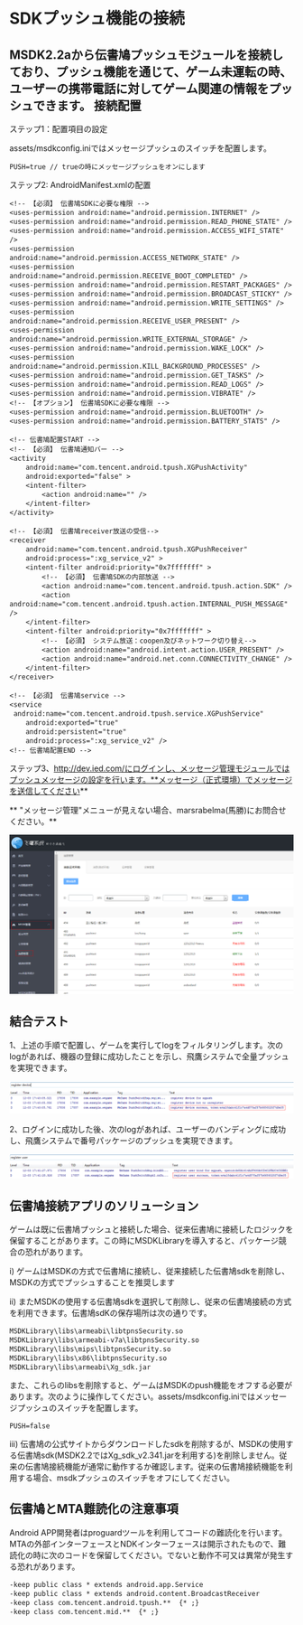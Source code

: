 ﻿SDKプッシュ機能の接続
======
MSDK2.2aから伝書鳩プッシュモジュールを接続しており、プッシュ機能を通じて、ゲーム未運転の時、ユーザーの携帯電話に対してゲーム関連の情報をプッシュできます。
接続配置
------
ステップ1：配置項目の設定

assets/msdkconfig.iniではメッセージプッシュのスイッチを配置します。

    PUSH=true // trueの時にメッセージプッシュをオンにします

ステップ2: AndroidManifest.xmlの配置

    <!-- 【必須】 伝書鳩SDKに必要な権限 -->
    <uses-permission android:name="android.permission.INTERNET" />
    <uses-permission android:name="android.permission.READ_PHONE_STATE" />
    <uses-permission android:name="android.permission.ACCESS_WIFI_STATE" />
    <uses-permission android:name="android.permission.ACCESS_NETWORK_STATE" />
    <uses-permission android:name="android.permission.RECEIVE_BOOT_COMPLETED" />
    <uses-permission android:name="android.permission.RESTART_PACKAGES" />
    <uses-permission android:name="android.permission.BROADCAST_STICKY" />
    <uses-permission android:name="android.permission.WRITE_SETTINGS" />
    <uses-permission android:name="android.permission.RECEIVE_USER_PRESENT" />
    <uses-permission android:name="android.permission.WRITE_EXTERNAL_STORAGE" />
    <uses-permission android:name="android.permission.WAKE_LOCK" />
    <uses-permission android:name="android.permission.KILL_BACKGROUND_PROCESSES" />
    <uses-permission android:name="android.permission.GET_TASKS" />
    <uses-permission android:name="android.permission.READ_LOGS" />
    <uses-permission android:name="android.permission.VIBRATE" />
    <!-- 【オプション】 伝書鳩SDKに必要な権限 -->
    <uses-permission android:name="android.permission.BLUETOOTH" />
    <uses-permission android:name="android.permission.BATTERY_STATS" />
    
    <!-- 伝書鳩配置START -->
    <!-- 【必須】 伝書鳩通知バー -->
    <activity
        android:name="com.tencent.android.tpush.XGPushActivity"
        android:exported="false" >
        <intent-filter>
            <action android:name="" />
        </intent-filter>
    </activity>
    
    <!-- 【必須】 伝書鳩receiver放送の受信-->
    <receiver
        android:name="com.tencent.android.tpush.XGPushReceiver"
        android:process=":xg_service_v2" >
        <intent-filter android:priority="0x7fffffff" >
            <!-- 【必須】 伝書鳩SDKの内部放送 -->
            <action android:name="com.tencent.android.tpush.action.SDK" />
            <action android:name="com.tencent.android.tpush.action.INTERNAL_PUSH_MESSAGE" />
        </intent-filter>
        <intent-filter android:priority="0x7fffffff" >
            <!-- 【必須】 システム放送：coopen及びネットワーク切り替え-->
            <action android:name="android.intent.action.USER_PRESENT" />
            <action android:name="android.net.conn.CONNECTIVITY_CHANGE" />
        </intent-filter>
    </receiver> 
    
    <!-- 【必須】 伝書鳩service -->
    <service
     android:name="com.tencent.android.tpush.service.XGPushService"
        android:exported="true"
        android:persistent="true"
        android:process=":xg_service_v2" />
    <!-- 伝書鳩配置END -->

ステップ3、http://dev.ied.com/にログインし、メッセージ管理モジュールではプッシュメッセージの設定を行います。**メッセージ（正式環境）でメッセージを送信してください**

** "メッセージ管理"メニューが見えない場合、marsrabelma(馬勝)にお問合せください。**

![msdkpush_1](./push_1.png)

結合テスト
------

1、上述の手順で配置し、ゲームを実行してlogをフィルタリングします。次のlogがあれば、機器の登録に成功したことを示し、飛鷹システムで全量プッシュを実現できます。

![msdkpush_1](./push_ce1.png)

2、ログインに成功した後、次のlogがあれば、ユーザーのバンディングに成功し、飛鷹システムで番号パッケージのプッシュを実現できます。

![msdkpush_1](./push_ce2.png)

伝書鳩接続アプリのソリューション
------
ゲームは既に伝書鳩プッシュと接続した場合、従来伝書鳩に接続したロジックを保留することがあります。この時にMSDKLibraryを導入すると、パッケージ競合の恐れがあります。

i)	ゲームはMSDKの方式で伝書鳩に接続し、従来接続した伝書鳩sdkを削除し、MSDKの方式でプッシュすることを推奨します

ii)	またMSDKの使用する伝書鳩sdkを選択して削除し、従来の伝書鳩接続の方式を利用できます。伝書鳩sdKの保存場所は次の通りです。

    MSDKLibrary\libs\armeabi\libtpnsSecurity.so
    MSDKLibrary\libs\armeabi-v7a\libtpnsSecurity.so
    MSDKLibrary\libs\mips\libtpnsSecurity.so
    MSDKLibrary\libs\x86\libtpnsSecurity.so 
    MSDKLibrary\libs\armeabi\Xg_sdk.jar

また、これらのlibsを削除すると、ゲームはMSDKのpush機能をオフする必要があります。次のように操作してください。assets/msdkconfig.iniではメッセージプッシュのスイッチを配置します。

    PUSH=false 

iii)	伝書鳩の公式サイトからダウンロードしたsdkを削除するが、MSDKの使用する伝書鳩sdk(MSDK2.2ではXg_sdk_v2.341.jarを利用する)を削除しません。従来の伝書鳩接続機能が通常に動作するか確認します。従来の伝書鳩接続機能を利用する場合、msdkプッシュのスイッチをオフにしてください。

伝書鳩とMTA難読化の注意事項
------
Android APP開発者はproguardツールを利用してコードの難読化を行います。MTAの外部インターフェースとNDKインターフェースは開示されたもので、難読化の時に次のコードを保留してください。でないと動作不可又は異常が発生する恐れがあります。

    -keep public class * extends android.app.Service
    -keep public class * extends android.content.BroadcastReceiver
    -keep class com.tencent.android.tpush.**  {* ;}
    -keep class com.tencent.mid.**  {* ;}


